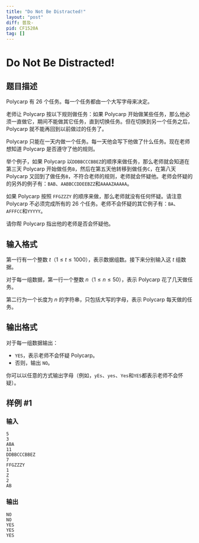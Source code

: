 ```yaml
---
title: "Do Not Be Distracted!"
layout: "post"
diff: 普及-
pid: CF1520A
tag: []
---
```


# Do Not Be Distracted!

## 题目描述

Polycarp 有 $26$ 个任务。每一个任务都由一个大写字母来决定。

老师让 Polycarp 按以下规则做任务：如果 Polycarp 开始做某些任务，那么他必须一直做它，期间不能做其它任务，直到切换任务。但在切换到另一个任务之后，Polycarp 就不能再回到以前做过的任务了。

Polycarp 只能在一天内做一个任务。每一天他会写下他做了什么任务。现在老师想知道 Polycarp 是否遵守了他的规则。

举个例子，如果 Polycarp 以`DDBBCCCBBEZ`的顺序来做任务，那么老师就会知道在第三天 Polycarp 开始做任务`B`，然后在第五天他转移到做任务`C`，在第八天 Polycarp 又回到了做任务`B`，不符合老师的规则，老师就会怀疑他。老师会怀疑的的另外的例子有：`BAB`、`AABBCCDDEEBZZ`和`AAAAZAAAAA`。

如果 Polycarp 按照 `FFGZZZY` 的顺序来做，那么老师就没有任何怀疑。请注意 Polycarp 不必须完成所有的 $26$ 个任务。老师不会怀疑的其它例子有：`BA`、`AFFFCC`和`YYYYY`。

请你帮 Polycarp 指出他的老师是否会怀疑他。

## 输入格式

第一行有一个整数 $t$（$1\leq t\leq1000$），表示数据组数。接下来分别输入这 $t$ 组数据。

对于每一组数据，第一行一个整数 $n$（$1\leq n\leq50$），表示 Polycarp 花了几天做任务。

第二行为一个长度为 $n$ 的字符串，只包括大写的字母，表示 Polycarp 每天做的任务。

## 输出格式

对于每一组数据输出：

- `YES`，表示老师不会怀疑 Polycarp。
- 否则，输出 `NO`。

你可以以任意的方式输出字母（例如，`yEs`、`yes`、`Yes`和`YES`都表示老师不会怀疑）。

## 样例 #1

### 输入

```
5
3
ABA
11
DDBBCCCBBEZ
7
FFGZZZY
1
Z
2
AB
```

### 输出

```
NO
NO
YES
YES
YES
```

